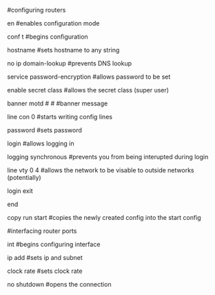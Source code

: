 #configuring routers

en
#enables configuration mode

conf t
#begins configuration

hostname <hostname>
#sets hostname to any string

no ip domain-lookup
#prevents DNS lookup

service password-encryption
#allows password to be set

enable secret class
#allows the secret class (super user)

banner motd #
<warning message> #
#banner message

line con 0
#starts writing config lines

password <password>
#sets password

login
#allows logging in

logging synchronous
#prevents you from being interupted during login

line vty 0 4
#allows the network to be visable to outside networks (potentially)

login
exit

end

copy run start
#copies the newly created config into the start config

#interfacing router ports

int <interface>
#begins configuring interface

ip add <ip address> <subnet mask>
#sets ip and subnet

clock rate <clock rate>
#sets clock rate

no shutdown
#opens the connection